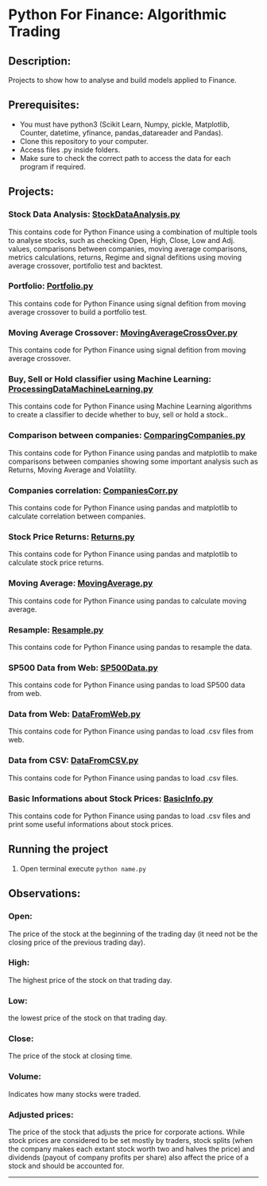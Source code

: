 #  Python For Finance: Algorithmic Trading

## Description: 
Projects to show how to analyse and build models applied to Finance.

## Prerequisites:
- You must have python3 (Scikit Learn, Numpy, pickle, Matplotlib, Counter, datetime, yfinance, pandas_datareader and Pandas).
- Clone this repository to your computer.
- Access files .py inside folders.
- Make sure to check the correct path to access the data for each program if required.

## Projects:

### Stock Data Analysis: [StockDataAnalysis.py](https://github.com/markikojr/DataScience/blob/master/finance/StockDataAnalysis.py)  
This contains code for Python Finance using a combination of multiple tools to analyse stocks, such as checking Open, High, Close, Low and Adj. values, comparisons between companies, moving average comparisons, metrics calculations, returns, Regime and signal defitions using moving average crossover, portifolio test and backtest.

### Portfolio: [Portfolio.py](https://github.com/markikojr/DataScience/blob/master/finance/Portfolio.py)  
This contains code for Python Finance using signal defition from moving average crossover to build a portfolio test.

### Moving Average Crossover: [MovingAverageCrossOver.py](https://github.com/markikojr/DataScience/blob/master/finance/MovingAverageCrossOver.py)  
This contains code for Python Finance using signal defition from moving average crossover.

### Buy, Sell or Hold classifier using Machine Learning: [ProcessingDataMachineLearning.py](https://github.com/markikojr/DataScience/blob/master/finance/ProcessingDataMachineLearning.py)  
This contains code for Python Finance using Machine Learning algorithms to create a classifier to decide whether to buy, sell or hold a stock..

### Comparison between companies: [ComparingCompanies.py](https://github.com/markikojr/DataScience/blob/master/finance/ComparingCompanies.py)  
This contains code for Python Finance using pandas and matplotlib to make comparisons between companies showing some important analysis such as Returns, Moving Average and Volatility.

### Companies correlation: [CompaniesCorr.py](https://github.com/markikojr/DataScience/blob/master/finance/CompaniesCorr.py)  
This contains code for Python Finance using pandas and matplotlib to calculate correlation between companies.

### Stock Price Returns: [Returns.py](https://github.com/markikojr/DataScience/blob/master/finance/Returns.py)  
This contains code for Python Finance using pandas and matplotlib to calculate stock price returns.

### Moving Average: [MovingAverage.py](https://github.com/markikojr/DataScience/blob/master/finance/MovingAverage.py)  
This contains code for Python Finance using pandas to calculate moving average.

### Resample: [Resample.py](https://github.com/markikojr/DataScience/blob/master/finance/Resample.py)  
This contains code for Python Finance using pandas to resample the data.

### SP500 Data from Web: [SP500Data.py](https://github.com/markikojr/DataScience/blob/master/finance/SP500Data.py)  
This contains code for Python Finance using pandas to load SP500 data from web.

### Data from Web: [DataFromWeb.py](https://github.com/markikojr/DataScience/blob/master/finance/DataFromWeb.py)  
This contains code for Python Finance using pandas to load .csv files from web.

### Data from CSV: [DataFromCSV.py](https://github.com/markikojr/DataScience/blob/master/finance/DataFromCSV.py)  
This contains code for Python Finance using pandas to load .csv files.

### Basic Informations about Stock Prices: [BasicInfo.py](https://github.com/markikojr/DataScience/blob/master/finance/BasicInfo.py)  
This contains code for Python Finance using pandas to load .csv files and print some useful informations about stock prices.

## Running the project
1) Open terminal execute `python name.py`

## Observations:

### Open: 
The price of the stock at the beginning of the trading day (it need not be the closing price of the previous trading day).

### High:
The highest price of the stock on that trading day. 

### Low: 
the lowest price of the stock on that trading day. 

### Close:
The price of the stock at closing time. 

### Volume:
Indicates how many stocks were traded.

### Adjusted prices: 
The price of the stock that adjusts the price for corporate actions. While stock prices are considered to be set mostly by traders, stock splits (when the company makes each extant stock worth two and halves the price) and dividends (payout of company profits per share) also affect the price of a stock and should be accounted for.

--------------------------
